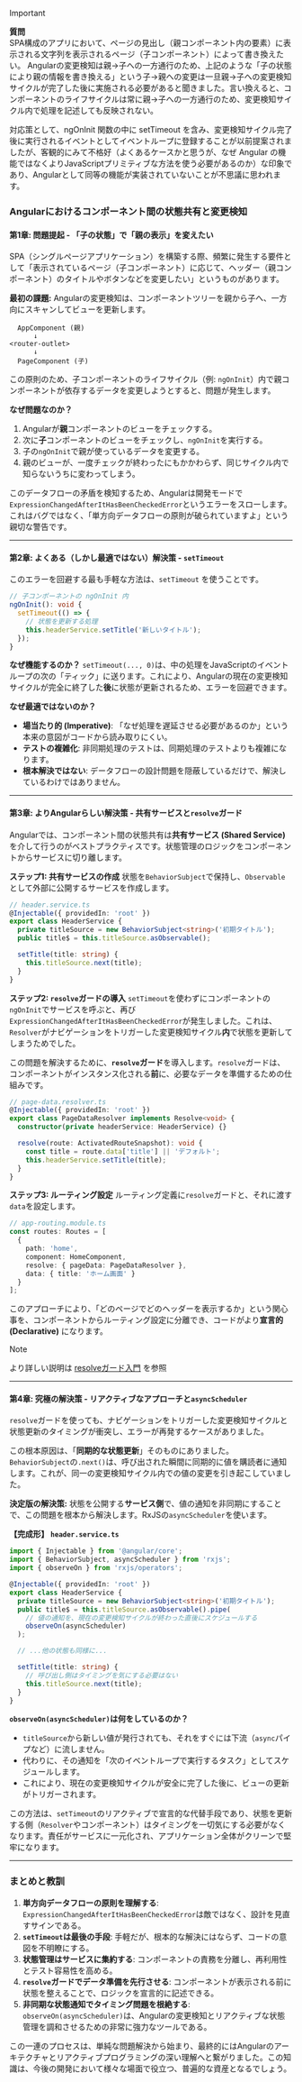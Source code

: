 > [!IMPORTANT]
> **質問**   
> SPA構成のアプリにおいて、ページの見出し（親コンポーネント内の要素）に表示される文字列を表示されるページ（子コンポーネント）によって書き換えたい。
Angularの変更検知は親→子への一方通行のため、上記のような「子の状態により親の情報を書き換える」という子→親への変更は一旦親→子への変更検知サイクルが完了した後に実施される必要があると聞きました。言い換えると、コンポーネントのライフサイクルは常に親→子への一方通行のため、変更検知サイクル内で処理を記述しても反映されない。
> 
対応策として、ngOnInit 関数の中に setTimeout を含み、変更検知サイクル完了後に実行されるイベントとしてイベントループに登録することが以前提案されましたが、客観的にみて不格好（よくあるケースかと思うが、なぜ Angular の機能ではなくよりJavaScriptプリミティブな方法を使う必要があるのか）な印象であり、Angularとして同等の機能が実装されていないことが不思議に思われます。

### Angularにおけるコンポーネント間の状態共有と変更検知

#### 第1章: 問題提起 - 「子の状態」で「親の表示」を変えたい

SPA（シングルページアプリケーション）を構築する際、頻繁に発生する要件として「表示されているページ（子コンポーネント）に応じて、ヘッダー（親コンポーネント）のタイトルやボタンなどを変更したい」というものがあります。

**最初の課題:**
Angularの変更検知は、コンポーネントツリーを親から子へ、一方向にスキャンしてビューを更新します。

```
  AppComponent (親)
      ↓
<router-outlet>
      ↓
  PageComponent (子)
```

この原則のため、子コンポーネントのライフサイクル（例: `ngOnInit`）内で親コンポーネントが依存するデータを変更しようとすると、問題が発生します。

**なぜ問題なのか？**
1.  Angularが**親**コンポーネントのビューをチェックする。
2.  次に**子**コンポーネントのビューをチェックし、`ngOnInit`を実行する。
3.  子の`ngOnInit`で親が使っているデータを変更する。
4.  親のビューが、一度チェックが終わったにもかかわらず、同じサイクル内で知らないうちに変わってしまう。

このデータフローの矛盾を検知するため、Angularは開発モードで`ExpressionChangedAfterItHasBeenCheckedError`というエラーをスローします。これはバグではなく、「単方向データフローの原則が破られていますよ」という親切な警告です。

---

#### 第2章: よくある（しかし最適ではない）解決策 - `setTimeout`

このエラーを回避する最も手軽な方法は、`setTimeout` を使うことです。

```typescript
// 子コンポーネントの ngOnInit 内
ngOnInit(): void {
  setTimeout(() => {
    // 状態を更新する処理
    this.headerService.setTitle('新しいタイトル');
  });
}
```

**なぜ機能するのか？**
`setTimeout(..., 0)`は、中の処理をJavaScriptのイベントループの次の「ティック」に送ります。これにより、Angularの現在の変更検知サイクルが完全に終了した**後**に状態が更新されるため、エラーを回避できます。

**なぜ最適ではないのか？**
*   **場当たり的 (Imperative)**: 「なぜ処理を遅延させる必要があるのか」という本来の意図がコードから読み取りにくい。
*   **テストの複雑化**: 非同期処理のテストは、同期処理のテストよりも複雑になります。
*   **根本解決ではない**: データフローの設計問題を隠蔽しているだけで、解決しているわけではありません。

---

#### 第3章: よりAngularらしい解決策 - 共有サービスと`resolve`ガード

Angularでは、コンポーネント間の状態共有は**共有サービス (Shared Service)** を介して行うのがベストプラクティスです。状態管理のロジックをコンポーネントからサービスに切り離します。

**ステップ1: 共有サービスの作成**
状態を`BehaviorSubject`で保持し、`Observable`として外部に公開するサービスを作成します。

```typescript
// header.service.ts
@Injectable({ providedIn: 'root' })
export class HeaderService {
  private titleSource = new BehaviorSubject<string>('初期タイトル');
  public title$ = this.titleSource.asObservable();

  setTitle(title: string) {
    this.titleSource.next(title);
  }
}
```

**ステップ2: `resolve`ガードの導入**
`setTimeout`を使わずにコンポーネントの`ngOnInit`でサービスを呼ぶと、再び`ExpressionChangedAfterItHasBeenCheckedError`が発生しました。これは、`Resolver`がナビゲーションをトリガーした変更検知サイクル**内**で状態を更新してしまうためでした。

この問題を解決するために、**`resolve`ガード**を導入します。`resolve`ガードは、コンポーネントがインスタンス化される**前**に、必要なデータを準備するための仕組みです。

```typescript
// page-data.resolver.ts
@Injectable({ providedIn: 'root' })
export class PageDataResolver implements Resolve<void> {
  constructor(private headerService: HeaderService) {}

  resolve(route: ActivatedRouteSnapshot): void {
    const title = route.data['title'] || 'デフォルト';
    this.headerService.setTitle(title);
  }
}
```

**ステップ3: ルーティング設定**
ルーティング定義に`resolve`ガードと、それに渡す`data`を設定します。

```typescript
// app-routing.module.ts
const routes: Routes = [
  {
    path: 'home',
    component: HomeComponent,
    resolve: { pageData: PageDataResolver },
    data: { title: 'ホーム画面' }
  }
];
```

このアプローチにより、「どのページでどのヘッダーを表示するか」という関心事を、コンポーネントからルーティング設定に分離でき、コードがより**宣言的 (Declarative)** になります。

> [!NOTE]
> より詳しい説明は [resolveガード入門](resolveガード入門.md) を参照

---

#### 第4章: 究極の解決策 - リアクティブなアプローチと`asyncScheduler`

`resolve`ガードを使っても、ナビゲーションをトリガーした変更検知サイクルと状態更新のタイミングが衝突し、エラーが再発するケースがありました。

この根本原因は、「**同期的な状態更新**」そのものにありました。`BehaviorSubject`の`.next()`は、呼び出された瞬間に同期的に値を購読者に通知します。これが、同一の変更検知サイクル内での値の変更を引き起こしていました。

**決定版の解決策:**
状態を公開する**サービス側**で、値の通知を非同期にすることで、この問題を根本から解決します。RxJSの`asyncScheduler`を使います。

**【完成形】 `header.service.ts`**
```typescript
import { Injectable } from '@angular/core';
import { BehaviorSubject, asyncScheduler } from 'rxjs';
import { observeOn } from 'rxjs/operators';

@Injectable({ providedIn: 'root' })
export class HeaderService {
  private titleSource = new BehaviorSubject<string>('初期タイトル');
  public title$ = this.titleSource.asObservable().pipe(
    // 値の通知を、現在の変更検知サイクルが終わった直後にスケジュールする
    observeOn(asyncScheduler)
  );

  // ...他の状態も同様に...

  setTitle(title: string) {
    // 呼び出し側はタイミングを気にする必要はない
    this.titleSource.next(title);
  }
}
```

**`observeOn(asyncScheduler)`は何をしているのか？**
*   `titleSource`から新しい値が発行されても、それをすぐには下流（`async`パイプなど）に流しません。
*   代わりに、その通知を「次のイベントループで実行するタスク」としてスケジュールします。
*   これにより、現在の変更検知サイクルが安全に完了した後に、ビューの更新がトリガーされます。

この方法は、`setTimeout`のリアクティブで宣言的な代替手段であり、状態を更新する側（`Resolver`やコンポーネント）はタイミングを一切気にする必要がなくなります。責任がサービスに一元化され、アプリケーション全体がクリーンで堅牢になります。

---

### まとめと教訓

1.  **単方向データフローの原則を理解する**: `ExpressionChangedAfterItHasBeenCheckedError`は敵ではなく、設計を見直すサインである。
2.  **`setTimeout`は最後の手段**: 手軽だが、根本的な解決にはならず、コードの意図を不明瞭にする。
3.  **状態管理はサービスに集約する**: コンポーネントの責務を分離し、再利用性とテスト容易性を高める。
4.  **`resolve`ガードでデータ準備を先行させる**: コンポーネントが表示される前に状態を整えることで、ロジックを宣言的に記述できる。
5.  **非同期な状態通知でタイミング問題を根絶する**: `observeOn(asyncScheduler)`は、Angularの変更検知とリアクティブな状態管理を調和させるための非常に強力なツールである。

この一連のプロセスは、単純な問題解決から始まり、最終的にはAngularのアーキテクチャとリアクティブプログラミングの深い理解へと繋がりました。この知識は、今後の開発において様々な場面で役立つ、普遍的な資産となるでしょう。